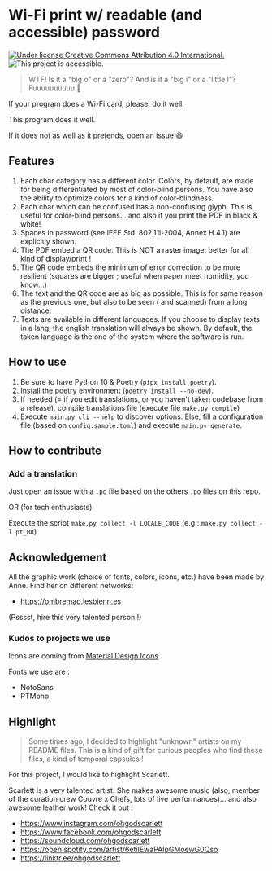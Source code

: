 # Wi-Fi print w/ readable (and accessible) password

[![Under license Creative Commons Attribution 4.0 International.](https://img.shields.io/badge/license-CC_BY_4.0-brightgreen)](./LICENSE)
![This project is accessible.](https://img.shields.io/badge/-accessible-brightgreen)

> WTF! Is it a "big o" or a "zero"? And is it a "big i" or a "little l"? Fuuuuuuuuuu 🤬

If your program does a Wi-Fi card, please, do it well.

This program does it well.

If it does not as well as it pretends, open an issue 😃

## Features

1. Each char category has a different color. Colors, by default, are made for being differentiated by most of
   color-blind persons. You have also the ability to optimize colors for a kind of color-blindness.
2. Each char which can be confused has a non-confusing glyph. This is useful for color-blind persons... and also if you
   print the PDF in black & white!
3. Spaces in password (see IEEE Std. 802.11i-2004, Annex H.4.1) are explicitly shown.
4. The PDF embed a QR code. This is NOT a raster image: better for all kind of display/print !
5. The QR code embeds the minimum of error correction to be more resilient (squares are bigger ; useful when paper meet
   humidity, you know...)
6. The text and the QR code are as big as possible. This is for same reason as the previous one, but also to be seen (
   and scanned) from a long distance.
7. Texts are available in different languages. If you choose to display texts in a lang, the english translation will
   always be shown. By default, the taken language is the one of the system where the software is run.

## How to use

1. Be sure to have Python 10 & Poetry (`pipx install poetry`).
2. Install the poetry environment (`poetry install --no-dev`).
3. If needed (= if you edit translations, or you haven't taken codebase from a release), compile translations file
   (execute file `make.py compile`)
4. Execute `main.py cli --help` to discover options. Else, fill a configuration file (based on `config.sample.toml`) and
   execute `main.py generate`.

## How to contribute

### Add a translation

Just open an issue with a `.po` file based on the others `.po` files on this repo.

OR (for tech enthusiasts)

Execute the script `make.py collect -l LOCALE_CODE` (e.g.: `make.py collect -l pt_BR`)

## Acknowledgement

All the graphic work (choice of fonts, colors, icons, etc.) have been made by Anne. Find her on different networks:

- https://ombremad.lesbienn.es

(Psssst, hire this very talented person !)

### Kudos to projects we use

Icons are coming from [Material Design Icons](https://github.com/google/material-design-icons).

Fonts we use are :

* NotoSans
* PTMono

## Highlight

> Some times ago, I decided to highlight "unknown" artists on my README files. This is a kind of gift for curious
> peoples who find these files, a kind of temporal capsules !

For this project, I would like to highlight Scarlett.

Scarlett is a very talented artist. She makes awesome music (also, member of the curation crew Couvre x Chefs, lots of
live performances)... and also awesome leather work! Check it out !

- https://www.instagram.com/ohgodscarlett
- https://www.facebook.com/ohgodscarlett
- https://soundcloud.com/ohgodscarlett
- https://open.spotify.com/artist/6etiIEwaPAIpGMoewG0Qso
- https://linktr.ee/ohgodscarlett
